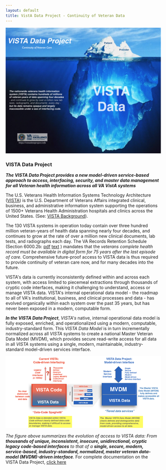 ```yaml
---
layout: default
title: VistA Data Project - Continuity of Veteran Data
---
```

![vdp-iceberg -width95](assets/vdp-iceberg.png)

### VISTA Data Project

__*The VISTA Data Project provides a new model-driven service-based approach to access, interfacing, security, and master data management for all Veteran health information across all VA VistA systems*__


The U.S. Veterans Health Information Systems Technology Architecture ([VISTA](https://en.wikipedia.org/wiki/VistA)) is the U.S. Department of Veterans Affairs integrated clinical, business, and administrative information system supporting the operations of 1500+ Veterans Health Administration hospitals and clinics across the United States. (See: [VISTA Background](https://github.com/vistadataproject/documents/tree/master/Background/vista)). 

The 130 VISTA systems in operation today contain over three hundred million veteran-years of health data spanning nearly four decades, and continues to grow at the rate of over a million new clinical documents, lab tests, and radiographs each day.  The VA Records Retention Schedule (Section 6000.2b: [pdf](https://www.va.gov/vhapublications/rcs10/rcs10-1.pdf) [text](https://github.com/vistadataproject/vistadataproject.github.io/blob/master/va-records-retention-EHR-2017.md#belectronic-final-version-of-health-record) )  mandates that the *veterans complete health record must be available in digital form for 75 years after the last episode of care.*  Comprehensive future-proof access to VISTA data is thus required to provide continuity of veteran care now, and for many decades into the future.  

VISTA's data is currently inconsistently defined within and across each system, with access limited to piecemeal extractions through thousands of cryptic code interfaces, making it challenging to understand, access or manage VISTA data. VISTA's internal operational data model - the roadmap to all of VA's institutional, business, and clinical processes and data - has evolved organically within each system over the past 35 years, but has never been exposed in a modern, computable form.  

*__In the VISTA Data Project__*,  *VISTA's* native, internal operational data model is fully exposed, enriched, and operationalized using a modern, computable, industry-standard form. This *VISTA Data Model* is in turn incrementally normalized across all *VISTA* systems to create a national Master Veteran Data Model (MVDM), which provides secure read-write access for all data in all *VISTA* systems using a single, modern, maintainable, industry-standard model-driven services interface.

![vdp-transition](assets/vdp-transition-20180805.png)


*The figure above summarizes the evolution of access to VISTA data: From __thousands of unique, inconsistent, insecure, unidirectional, cryptic legacy code-based interfaces__ to that of a __single, secure, modern, service-based, industry-standard, normalized, master veteran data-model (MVDM)-driven interface__.*    For complete documentation on the VISTA Data Project, [click here](https://github.com/vistadataproject/documents/tree/master/Background#vista-data-project)





